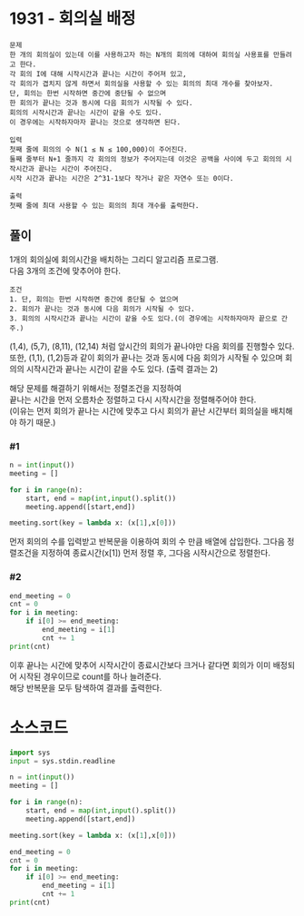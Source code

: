 # 1931 - 회의실 배정
```
문제
한 개의 회의실이 있는데 이를 사용하고자 하는 N개의 회의에 대하여 회의실 사용표를 만들려고 한다. 
각 회의 I에 대해 시작시간과 끝나는 시간이 주어져 있고, 
각 회의가 겹치지 않게 하면서 회의실을 사용할 수 있는 회의의 최대 개수를 찾아보자.
단, 회의는 한번 시작하면 중간에 중단될 수 없으며 
한 회의가 끝나는 것과 동시에 다음 회의가 시작될 수 있다. 
회의의 시작시간과 끝나는 시간이 같을 수도 있다. 
이 경우에는 시작하자마자 끝나는 것으로 생각하면 된다.

입력
첫째 줄에 회의의 수 N(1 ≤ N ≤ 100,000)이 주어진다. 
둘째 줄부터 N+1 줄까지 각 회의의 정보가 주어지는데 이것은 공백을 사이에 두고 회의의 시작시간과 끝나는 시간이 주어진다. 
시작 시간과 끝나는 시간은 2^31-1보다 작거나 같은 자연수 또는 0이다.

출력
첫째 줄에 최대 사용할 수 있는 회의의 최대 개수를 출력한다.
```

## 풀이
1개의 회의실에 회의시간을 배치하는 그리디 알고리즘 프로그램.   
다음 3개의 조건에 맞추어야 한다.
```
조건
1. 단, 회의는 한번 시작하면 중간에 중단될 수 없으며
2. 회의가 끝나는 것과 동시에 다음 회의가 시작될 수 있다.
3. 회의의 시작시간과 끝나는 시간이 같을 수도 있다.(이 경우에는 시작하자마자 끝으로 간주.)
```

(1,4), (5,7), (8,11), (12,14) 처럼 앞시간의 회의가 끝나야만 다음 회의를 진행할수 있다.   
또한, (1,1), (1,2)등과 같이 회의가 끝나는 것과 동시에 다음 회의가 시작될 수 있으며
회의의 시작시간과 끝나는 시간이 같을 수도 있다. (출력 결과는 2)

해당 문제를 해결하기 위해서는 정렬조건을 지정하여   
끝나는 시간을 먼저 오름차순 정렬하고 다시 시작시간을 정렬해주어야 한다.   
(이유는 먼저 회의가 끝나는 시간에 맞추고 다시 회의가 끝난 시간부터 회의실을 배치해야 하기 때문.)

### #1
```py
n = int(input())
meeting = []

for i in range(n):
    start, end = map(int,input().split())
    meeting.append([start,end])

meeting.sort(key = lambda x: (x[1],x[0]))
```
먼저 회의의 수를 입력받고 반복문을 이용하여 회의 수 만큼 배열에 삽입한다.
그다음 정렬조건을 지정하여 종료시간(x[1]) 먼저 정렬 후, 그다음 시작시간으로 정렬한다.
### #2
```py
end_meeting = 0
cnt = 0
for i in meeting:
    if i[0] >= end_meeting:
        end_meeting = i[1]
        cnt += 1
print(cnt)
```
이후 끝나는 시간에 맞추어 시작시간이 종료시간보다 크거나 같다면 회의가 이미 배정되어 시작된 경우이므로
count를 하나 늘려준다.   
해당 반복문을 모두 탐색하여 결과를 출력한다.

# 소스코드
```py
import sys
input = sys.stdin.readline

n = int(input())
meeting = []

for i in range(n):
    start, end = map(int,input().split())
    meeting.append([start,end])

meeting.sort(key = lambda x: (x[1],x[0]))

end_meeting = 0
cnt = 0
for i in meeting:
    if i[0] >= end_meeting:
        end_meeting = i[1]
        cnt += 1
print(cnt)
```